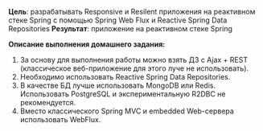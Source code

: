 **Цель**: разрабатывать Responsive и Resilent приложения на реактивном стеке Spring c помощью Spring Web Flux и Reactive Spring Data Repositories
**Результат**: приложение на реактивном стеке Spring


**Описание выполнения домашнего задания:**

1. За основу для выполнения работы можно взять ДЗ с Ajax + REST (классическое веб-приложение для этого луче не использовать).
2. Необходимо использовать Reactive Spring Data Repositories.
3. В качестве БД лучше использовать MongoDB или Redis. Использовать PostgreSQL и экспериментальную R2DBC не рекомендуется.
4. Вместо классического Spring MVC и embedded Web-сервера использовать WebFlux. 